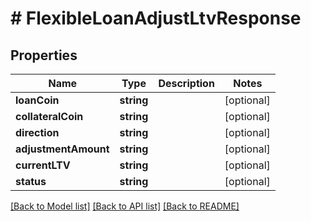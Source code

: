 # # FlexibleLoanAdjustLtvResponse

## Properties

Name | Type | Description | Notes
------------ | ------------- | ------------- | -------------
**loanCoin** | **string** |  | [optional]
**collateralCoin** | **string** |  | [optional]
**direction** | **string** |  | [optional]
**adjustmentAmount** | **string** |  | [optional]
**currentLTV** | **string** |  | [optional]
**status** | **string** |  | [optional]

[[Back to Model list]](../../README.md#models) [[Back to API list]](../../README.md#endpoints) [[Back to README]](../../README.md)
